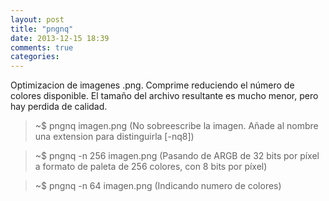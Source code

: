 ```yaml
---
layout: post
title: "pngnq"
date: 2013-12-15 18:39
comments: true
categories: 
---
```

Optimizacion de imagenes .png. Comprime reduciendo el número de colores disponible. El tamaño del archivo resultante es mucho menor, pero hay perdida de calidad.

>~$ pngnq imagen.png (No sobreescribe la imagen. Añade al nombre una extension para distinguirla [-nq8])

>~$ pngnq -n 256 imagen.png (Pasando de ARGB de 32 bits por píxel a formato de paleta de 256 colores, con 8 bits por píxel)

>~$ pngnq -n 64 imagen.png (Indicando numero de colores)


